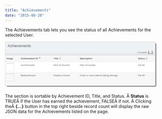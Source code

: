 ```yaml
---
title: "Achievements"
date: "2015-08-20"
---
```


The Achievements tab lets you see the status of all Achievements for the selected User.

[![achievements](images/achievements.png)](images/achievements.png)

The section is sortable by Achievement ID, Title, and Status. Â **Status** is TRUEÂ if the User has earned the achievement, FALSEÂ if not. Â Clicking theÂ **{...}** button in the top right beside record count will display the raw JSON data for the Achievements listed on the page.
